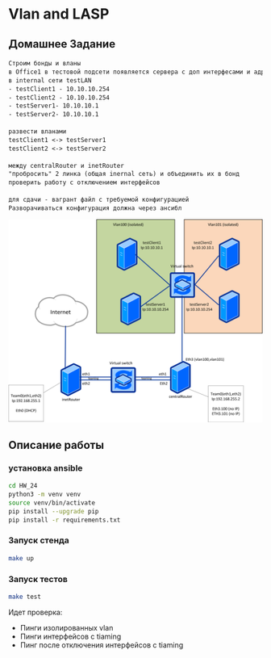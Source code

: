 # Vlan and LASP

## Домашнее Задание

```txt
Строим бонды и вланы
в Office1 в тестовой подсети появляется сервера с доп интерфесами и адресами
в internal сети testLAN
- testClient1 - 10.10.10.254
- testClient2 - 10.10.10.254
- testServer1- 10.10.10.1
- testServer2- 10.10.10.1

развести вланами
testClient1 <-> testServer1
testClient2 <-> testServer2

между centralRouter и inetRouter
"пробросить" 2 линка (общая inernal сеть) и объединить их в бонд
проверить работу c отключением интерфейсов

для сдачи - вагрант файл с требуемой конфигурацией
Разворачиваться конфигурация должна через ансибл
```

![сеть](img/network.png)

## Описание работы

### установка ansible

```bash
cd HW_24
python3 -m venv venv
source venv/bin/activate
pip install --upgrade pip
pip install -r requirements.txt
```

### Запуск стенда

```bash
make up
```

### Запуск тестов

```bash
make test
```

Идет проверка:

* Пинги изолированных vlan
* Пинги интерфейсов с tiaming
* Пинг после отключения интерфейсов с tiaming
